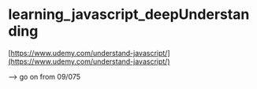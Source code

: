 # learning_javascript_deepUnderstanding

[https://www.udemy.com/understand-javascript/](https://www.udemy.com/understand-javascript/)

--> go on from 09/075